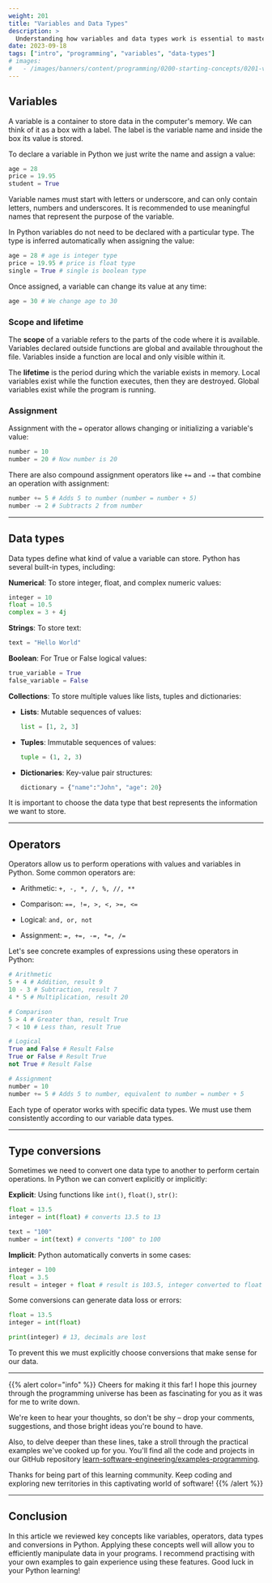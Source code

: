 ```yaml
---
weight: 201
title: "Variables and Data Types"
description: >
  Understanding how variables and data types work is essential to master any programming language. In this article we will review the basic concepts of variables, operators, data types and type conversions using the Python language. We will cover both theory and practical examples so you can apply these concepts in your own programs.
date: 2023-09-18
tags: ["intro", "programming", "variables", "data-types"]
# images:
#   - /images/banners/content/programming/0200-starting-concepts/0201-variables-data-types.en.png
---
```


## Variables

A variable is a container to store data in the computer's memory. We can think of it as a box with a label. The label is the variable name and inside the box its value is stored.

To declare a variable in Python we just write the name and assign a value:

```python
age = 28
price = 19.95
student = True
```

Variable names must start with letters or underscore, and can only contain letters, numbers and underscores. It is recommended to use meaningful names that represent the purpose of the variable.

In Python variables do not need to be declared with a particular type. The type is inferred automatically when assigning the value:

```python
age = 28 # age is integer type
price = 19.95 # price is float type
single = True # single is boolean type
```

Once assigned, a variable can change its value at any time:

```python
age = 30 # We change age to 30
```

### Scope and lifetime

The **scope** of a variable refers to the parts of the code where it is available. Variables declared outside functions are global and available throughout the file. Variables inside a function are local and only visible within it.

The **lifetime** is the period during which the variable exists in memory. Local variables exist while the function executes, then they are destroyed. Global variables exist while the program is running.

### Assignment

Assignment with the `=` operator allows changing or initializing a variable's value:

```python
number = 10
number = 20 # Now number is 20
```

There are also compound assignment operators like `+=` and `-=` that combine an operation with assignment:

```python
number += 5 # Adds 5 to number (number = number + 5)
number -= 2 # Subtracts 2 from number
```

---

## Data types

Data types define what kind of value a variable can store. Python has several built-in types, including:

**Numerical**: To store integer, float, and complex numeric values:

```python
integer = 10
float = 10.5
complex = 3 + 4j
```

**Strings**: To store text:

```python
text = "Hello World"
```

**Boolean**: For True or False logical values:

```python
true_variable = True
false_variable = False
```

**Collections**: To store multiple values like lists, tuples and dictionaries:

- **Lists**: Mutable sequences of values:

  ```python
  list = [1, 2, 3]
  ```

- **Tuples**: Immutable sequences of values:

  ```python
  tuple = (1, 2, 3)
  ```

- **Dictionaries**: Key-value pair structures:

  ```python
  dictionary = {"name":"John", "age": 20}
  ```

It is important to choose the data type that best represents the information we want to store.

---

## Operators

Operators allow us to perform operations with values and variables in Python. Some common operators are:

- Arithmetic: `+, -, *, /, %, //, **`

- Comparison: `==, !=, >, <, >=, <=`

- Logical: `and, or, not`

- Assignment: `=, +=, -=, *=, /=`

Let's see concrete examples of expressions using these operators in Python:

```python
# Arithmetic
5 + 4 # Addition, result 9
10 - 3 # Subtraction, result 7
4 * 5 # Multiplication, result 20

# Comparison
5 > 4 # Greater than, result True
7 < 10 # Less than, result True

# Logical
True and False # Result False
True or False # Result True
not True # Result False

# Assignment
number = 10
number += 5 # Adds 5 to number, equivalent to number = number + 5
```

Each type of operator works with specific data types. We must use them consistently according to our variable data types.

---

## Type conversions

Sometimes we need to convert one data type to another to perform certain operations. In Python we can convert explicitly or implicitly:

**Explicit**: Using functions like `int()`, `float()`, `str()`:

```python
float = 13.5
integer = int(float) # converts 13.5 to 13

text = "100"
number = int(text) # converts "100" to 100
```

**Implicit**: Python automatically converts in some cases:

```python
integer = 100
float = 3.5
result = integer + float # result is 103.5, integer converted to float
```

Some conversions can generate data loss or errors:

```python
float = 13.5
integer = int(float)

print(integer) # 13, decimals are lost
```

To prevent this we must explicitly choose conversions that make sense for our data.

---

{{% alert color="info" %}}
Cheers for making it this far! I hope this journey through the programming universe has been as fascinating for you as it was for me to write down.

We're keen to hear your thoughts, so don't be shy – drop your comments, suggestions, and those bright ideas you're bound to have.

Also, to delve deeper than these lines, take a stroll through the practical examples we've cooked up for you. You'll find all the code and projects in our GitHub repository [learn-software-engineering/examples-programming](https://github.com/learn-software-engineering/examples-programming).

Thanks for being part of this learning community. Keep coding and exploring new territories in this captivating world of software!
{{% /alert %}}

---

## Conclusion

In this article we reviewed key concepts like variables, operators, data types and conversions in Python. Applying these concepts well will allow you to efficiently manipulate data in your programs. I recommend practising with your own examples to gain experience using these features. Good luck in your Python learning!

